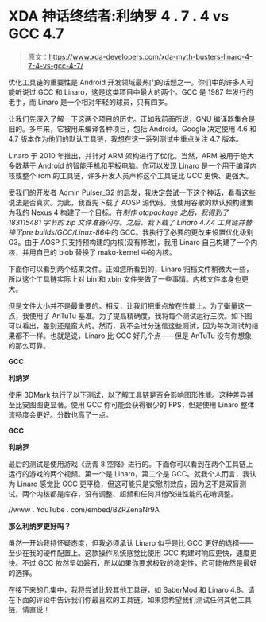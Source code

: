 # XDA 神话终结者:利纳罗 4 . 7 . 4 vs GCC 4.7

> 原文：<https://www.xda-developers.com/xda-myth-busters-linaro-4-7-4-vs-gcc-4-7/>

优化工具链的重要性是 Android 开发领域最热门的话题之一。你们中的许多人可能听说过 GCC 和 Linaro，这是这类项目中最大的两个。GCC 是 1987 年发行的老手，而 Linaro 是一个相对年轻的球员，只有四岁。

让我们先深入了解一下这两个项目的历史。正如我前面所说，GNU 编译器集合是旧的。多年来，它被用来编译各种项目，包括 Android。Google 决定使用 4.6 和 4.7 版本作为他们的默认工具链，我想在这一系列测试中重点关注 4.7 版本。

Linaro 于 2010 年推出，并针对 ARM 架构进行了优化。当然，ARM 被用于绝大多数基于 Android 的智能手机和平板电脑。你可以发现 Linaro 是一个用于编译内核或整个 rom 的工具链，许多开发人员声称这个工具链比 GCC 更快、更强大。

受我们的开发者 Admin Pulser_G2 的启发，我决定尝试一下这个神话，看看这些说法是否真实。为此，我首先下载了 AOSP 源代码。我使用谷歌的默认预构建集为我的 Nexus 4 构建了一个目标。在*制作 otapackage 之后，*我得到了 183115481 字节的 zip 文件准备闪存。之后，我下载了 Linaro 4.7.4 工具链并替换了*pre builds/GCC/Linux-86*中的 GCC。我执行了必要的更改来设置优化级别 O3。由于 AOSP 只支持预构建的内核(没有修改)，我用 Linaro 自己构建了一个内核，并用自己的 blob 替换了 mako-kernel 中的内核。

下面你可以看到两个结果文件。正如您所看到的，Linaro 归档文件稍微大一些，所以这个工具链实际上对 bin 和 xbin 文件夹做了一些事情。内核文件本身也更大。

但是文件大小并不是最重要的。相反，让我们把重点放在性能上。为了衡量这一点，我使用了 AnTuTu 基准。为了提高精确度，我将每个测试运行三次。如下图可以看出，差别还是蛮大的。然而，我不会过分迷信这些测试，因为每次测试的结果都不一样。也就是说，Linaro 比 GCC 好几个点——但是 AnTuTu 没有你想象的那么可靠。

**GCC**

**利纳罗**

使用 3DMark 执行了以下测试，以了解工具链是否会影响图形性能。这种差异甚至比安图图更显著。使用 GCC 你可能会获得很少的 FPS，但是使用 Linaro 整体流畅度会更好。分数也高了一点。

**GCC**

**利纳罗**

最后的测试是使用游戏《沥青 8:空降》进行的。下面你可以看到在两个工具链上运行的游戏的两个视频。第一个是 Linaro，第二个是 GCC。就我个人而言，我认为 Linaro 感觉比 GCC 更平稳，但这可能只是安慰剂效应，因为这不是双盲测试。两个内核都是库存，没有调整、超频和任何其他改进性能的花哨调整。

//www . YouTube . com/embed/BZRZenaNr9A

**那么利纳罗更好吗？**

虽然一开始我持怀疑态度，但我必须承认 Linaro 似乎是比 GCC 更好的选择——至少在我的硬件配置上。这款操作系统感觉比使用 GCC 构建时响应更快，速度更快。不过 GCC 依然坚如磐石，所以如果你要求极致的稳定性，它可能依然是最好的选择。

在接下来的几集中，我将尝试比较其他工具链，如 SaberMod 和 Linaro 4.8。请在下面的评论中告诉我们你最喜欢的工具链。如果您希望我们测试任何其他工具链，请直说！